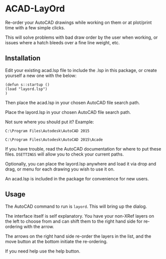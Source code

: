 # ACAD-LayOrd
Re-order your AutoCAD drawings while working on them or at plot/print time with a few simple clicks.

This will solve problems with bad draw order by the user when working, or issues where a hatch bleeds over a fine line weight, etc.

## Installation
Edit your existing acad.lsp file to include the .lsp in this package, or create yourself a new one with the below:
```
(defun s::startup ()
(load "layord.lsp")
)
```
Then place the acad.lsp in your chosen AutoCAD file search path.

Place the layord.lsp in your chosen AutoCAD file search path.

Not sure where you should put it? Example:
```
C:\Program Files\Autodesk\AutoCAD 2015
```
```
C:\Program Files\Autodesk\AutoCAD 2015\Acade
```
If you have trouble, read the AutoCAD documentation for where to put these files. ```DSETTINGS``` will allow you to check your current paths.

Optionally, you can place the layord.lsp anywhere and load it via drop and drag, or menu for each drawing you wish to use it on.

An acad.lsp is included in the package for convenience for new users.

## Usage
The AutoCAD command to run is ```layord```.
This will bring up the dialog.

The interface itself is self explanatory. You have your non-XRef layers on the left to choose from and can shift them to the right hand side for re-ordering with the arrow.

The arrows on the right hand side re-order the layers in the list, and the move button at the bottom initiate the re-ordering.

If you need help use the help button.
